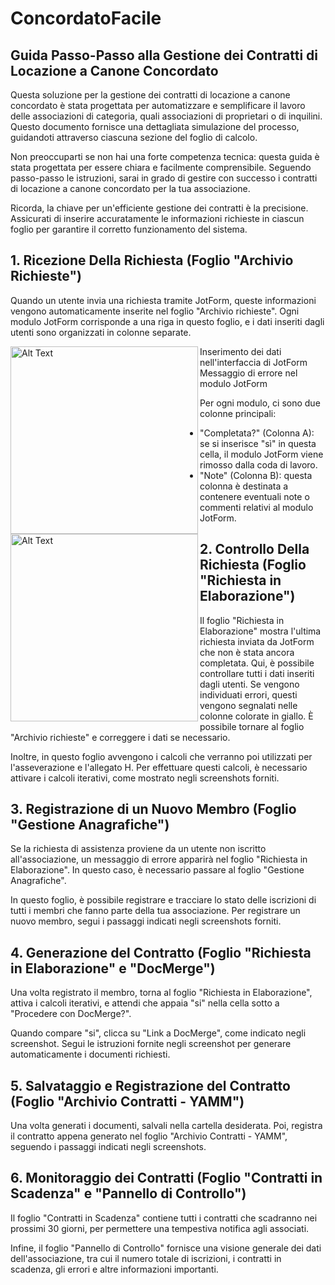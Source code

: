 # ConcordatoFacile

## Guida Passo-Passo alla Gestione dei Contratti di Locazione a Canone Concordato 

Questa soluzione per la gestione dei contratti di locazione a canone concordato è stata progettata per automatizzare e semplificare il lavoro delle associazioni di categoria, quali associazioni di proprietari o di inquilini. Questo documento fornisce una dettagliata simulazione del processo, guidandoti attraverso ciascuna sezione del foglio di calcolo.

Non preoccuparti se non hai una forte competenza tecnica: questa guida è stata progettata per essere chiara e facilmente comprensibile. Seguendo passo-passo le istruzioni, sarai in grado di gestire con successo i contratti di locazione a canone concordato per la tua associazione.

Ricorda, la chiave per un'efficiente gestione dei contratti è la precisione. Assicurati di inserire accuratamente le informazioni richieste in ciascun foglio per garantire il corretto funzionamento del sistema.

## 1. Ricezione Della Richiesta (Foglio "Archivio Richieste")

Quando un utente invia una richiesta tramite JotForm, queste informazioni vengono automaticamente inserite nel foglio "Archivio richieste". Ogni modulo JotForm corrisponde a una riga in questo foglio, e i dati inseriti dagli utenti sono organizzati in colonne separate.

<img src="https://filedn.eu/llmlYMMbHsXVkfJvhTGDV50/concordatofacile/demo_assets/How%20to%20Fill%20Out%20a%20JotForm%20with%20Italian%20fields%20-%20Step%201.png" alt="Alt Text" width="300" align="left" />
Inserimento dei dati nell'interfaccia di JotForm

<img src="https://filedn.eu/llmlYMMbHsXVkfJvhTGDV50/concordatofacile/demo_assets/How%20to%20Fill%20Out%20a%20JotForm%20with%20Italian%20fields%20-%20Step%204.png" alt="Alt Text" width="300" align="left" />
Messaggio di errore nel modulo JotForm

Per ogni modulo, ci sono due colonne principali: 

- "Completata?" (Colonna A): se si inserisce "sì" in questa cella, il modulo JotForm viene rimosso dalla coda di lavoro. 
- "Note" (Colonna B): questa colonna è destinata a contenere eventuali note o commenti relativi al modulo JotForm.

## 2. Controllo Della Richiesta (Foglio "Richiesta in Elaborazione")

Il foglio "Richiesta in Elaborazione" mostra l'ultima richiesta inviata da JotForm che non è stata ancora completata. Qui, è possibile controllare tutti i dati inseriti dagli utenti. Se vengono individuati errori, questi vengono segnalati nelle colonne colorate in giallo. È possibile tornare al foglio "Archivio richieste" e correggere i dati se necessario.

Inoltre, in questo foglio avvengono i calcoli che verranno poi utilizzati per l'asseverazione e l'allegato H. Per effettuare questi calcoli, è necessario attivare i calcoli iterativi, come mostrato negli screenshots forniti.

## 3. Registrazione di un Nuovo Membro (Foglio "Gestione Anagrafiche")

Se la richiesta di assistenza proviene da un utente non iscritto all'associazione, un messaggio di errore apparirà nel foglio "Richiesta in Elaborazione". In questo caso, è necessario passare al foglio "Gestione Anagrafiche".

In questo foglio, è possibile registrare e tracciare lo stato delle iscrizioni di tutti i membri che fanno parte della tua associazione. Per registrare un nuovo membro, segui i passaggi indicati negli screenshots forniti.

## 4. Generazione del Contratto (Foglio "Richiesta in Elaborazione" e "DocMerge")

Una volta registrato il membro, torna al foglio "Richiesta in Elaborazione", attiva i calcoli iterativi, e attendi che appaia "si" nella cella sotto a "Procedere con DocMerge?". 

Quando compare "si", clicca su "Link a DocMerge", come indicato negli screenshot. Segui le istruzioni fornite negli screenshot per generare automaticamente i documenti richiesti.

## 5. Salvataggio e Registrazione del Contratto (Foglio "Archivio Contratti - YAMM")

Una volta generati i documenti, salvali nella cartella desiderata. Poi, registra il contratto appena generato nel foglio "Archivio Contratti - YAMM", seguendo i passaggi indicati negli screenshots.

## 6. Monitoraggio dei Contratti (Foglio "Contratti in Scadenza" e "Pannello di Controllo")

Il foglio "Contratti in Scadenza" contiene tutti i contratti che scadranno nei prossimi 30 giorni, per permettere una tempestiva notifica agli associati. 

Infine, il foglio "Pannello di Controllo" fornisce una visione generale dei dati dell'associazione, tra cui il numero totale di iscrizioni, i contratti in scadenza, gli errori e altre informazioni importanti.
